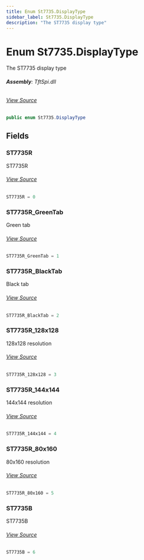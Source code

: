 ```yaml
---
title: Enum St7735.DisplayType
sidebar_label: St7735.DisplayType
description: "The ST7735 display type"
---
```

# Enum St7735.DisplayType
The ST7735 display type

###### **Assembly**: TftSpi.dll
###### [View Source](https://github.com/WildernessLabs/Meadow.Foundation.git/blob/develop/Source/Meadow.Foundation.Peripherals/Displays.TftSpi/Driver/Drivers/St7735.cs#L71)
```csharp title="Declaration"
public enum St7735.DisplayType
```
## Fields
### ST7735R
ST7735R
###### [View Source](https://github.com/WildernessLabs/Meadow.Foundation.git/blob/develop/Source/Meadow.Foundation.Peripherals/Displays.TftSpi/Driver/Drivers/St7735.cs#L76)
```csharp title="Declaration"
ST7735R = 0
```
### ST7735R_GreenTab
Green tab
###### [View Source](https://github.com/WildernessLabs/Meadow.Foundation.git/blob/develop/Source/Meadow.Foundation.Peripherals/Displays.TftSpi/Driver/Drivers/St7735.cs#L80)
```csharp title="Declaration"
ST7735R_GreenTab = 1
```
### ST7735R_BlackTab
Black tab
###### [View Source](https://github.com/WildernessLabs/Meadow.Foundation.git/blob/develop/Source/Meadow.Foundation.Peripherals/Displays.TftSpi/Driver/Drivers/St7735.cs#L84)
```csharp title="Declaration"
ST7735R_BlackTab = 2
```
### ST7735R_128x128
128x128 resolution
###### [View Source](https://github.com/WildernessLabs/Meadow.Foundation.git/blob/develop/Source/Meadow.Foundation.Peripherals/Displays.TftSpi/Driver/Drivers/St7735.cs#L88)
```csharp title="Declaration"
ST7735R_128x128 = 3
```
### ST7735R_144x144
144x144 resolution
###### [View Source](https://github.com/WildernessLabs/Meadow.Foundation.git/blob/develop/Source/Meadow.Foundation.Peripherals/Displays.TftSpi/Driver/Drivers/St7735.cs#L92)
```csharp title="Declaration"
ST7735R_144x144 = 4
```
### ST7735R_80x160
80x160 resolution
###### [View Source](https://github.com/WildernessLabs/Meadow.Foundation.git/blob/develop/Source/Meadow.Foundation.Peripherals/Displays.TftSpi/Driver/Drivers/St7735.cs#L96)
```csharp title="Declaration"
ST7735R_80x160 = 5
```
### ST7735B
ST7735B
###### [View Source](https://github.com/WildernessLabs/Meadow.Foundation.git/blob/develop/Source/Meadow.Foundation.Peripherals/Displays.TftSpi/Driver/Drivers/St7735.cs#L100)
```csharp title="Declaration"
ST7735B = 6
```
